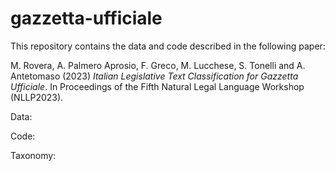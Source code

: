 # gazzetta-ufficiale

This repository contains the data and code described in the following paper:

M. Rovera, A. Palmero Aprosio, F. Greco, M. Lucchese, S. Tonelli and A. Antetomaso (2023) *Italian Legislative Text Classification for Gazzetta Ufficiale*. In Proceedings of the Fifth Natural Legal Language Workshop (NLLP2023).

Data: 

Code:

Taxonomy: 
